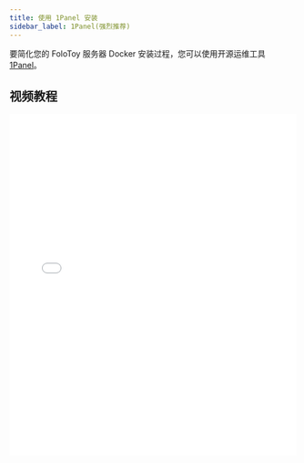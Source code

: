 ```yaml
---
title: 使用 1Panel 安装
sidebar_label: 1Panel(强烈推荐)
---
```


要简化您的 FoloToy 服务器 Docker 安装过程，您可以使用开源运维工具[1Panel](https://github.com/1Panel-dev/1Panel)。

## 视频教程

<iframe width="100%" height="600" src="//player.bilibili.com/player.html?aid=450359425&bvid=BV13j411v7Bb&cid=1313086032&p=1" scrolling="no" border="0" frameBorder="no" framespacing="0" allowfullscreen="true"> </iframe>
